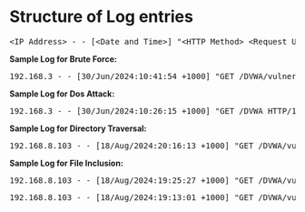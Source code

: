 <h1>Structure of Log entries</h1>
<pre>&lt;IP Address> - - [&lt;Date and Time>] "&lt;HTTP Method> &lt;Request URL> &lt;HTTP Version>" &lt;HTTP Status Code> &ltResponse Size></pre>
<b>Sample Log for Brute Force:</b>
<pre>192.168.3 - - [30/Jun/2024:10:41:54 +1000] "GET /DVWA/vulnerabilities/brute/?username=admin&password=letmein&Login=Login HTTP/1.0" 200 4292</pre>

<b>Sample Log for Dos Attack:</b>
<pre>192.168.3 - - [30/Jun/2024:10:26:15 +1000] "GET /DVWA HTTP/1.1" 408 1011</pre>

<b>Sample Log for Directory Traversal:</b>
<pre>192.168.8.103 - - [18/Aug/2024:20:16:13 +1000] "GET /DVWA/vulnerabilities/fi/?page=../../../../../../../../../../etc/passwd HTTP/1.1" 200 22</pre>

<b>Sample Log for File Inclusion:</b>
<pre>192.168.8.103 - - [18/Aug/2024:19:25:27 +1000] "GET /DVWA/vulnerabilities/fi/?page=file4.php HTTP/1.1" 200 3565</pre>
<pre>192.168.8.103 - - [18/Aug/2024:19:13:01 +1000] "GET /DVWA/vulnerabilities/fi/?page=https://google.com HTTP/1.1" 200 3237</pre>
